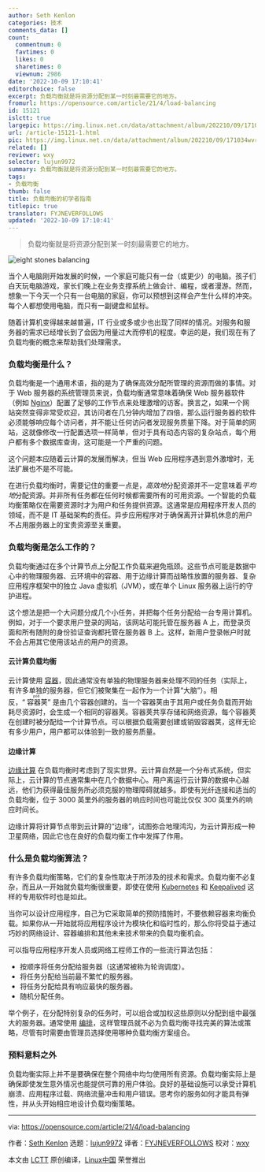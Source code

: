 ```yaml
---
author: Seth Kenlon
categories: 技术
comments_data: []
count:
  commentnum: 0
  favtimes: 0
  likes: 0
  sharetimes: 0
  viewnum: 2986
date: '2022-10-09 17:10:41'
editorchoice: false
excerpt: 负载均衡就是将资源分配到某一时刻最需要它的地方。
fromurl: https://opensource.com/article/21/4/load-balancing
id: 15121
islctt: true
largepic: https://img.linux.net.cn/data/attachment/album/202210/09/171034wvrqq5qqxkjcv5nv.jpg
url: /article-15121-1.html
pic: https://img.linux.net.cn/data/attachment/album/202210/09/171034wvrqq5qqxkjcv5nv.jpg.thumb.jpg
related: []
reviewer: wxy
selector: lujun9972
summary: 负载均衡就是将资源分配到某一时刻最需要它的地方。
tags:
- 负载均衡
thumb: false
title: 负载均衡的初学者指南
titlepic: true
translator: FYJNEVERFOLLOWS
updated: '2022-10-09 17:10:41'
---
```



> 
> 负载均衡就是将资源分配到某一时刻最需要它的地方。
> 
> 
> 


![](/data/attachment/album/202210/09/171034wvrqq5qqxkjcv5nv.jpg "eight stones balancing")


当个人电脑刚开始发展的时候，一个家庭可能只有一台（或更少）的电脑。孩子们白天玩电脑游戏，家长们晚上在业务支撑系统上做会计、编程，或者漫游。然而，想象一下今天一个只有一台电脑的家庭，你可以预想到这样会产生什么样的冲突。每个人都想使用电脑，而只有一副键盘和鼠标。


随着计算机变得越来越普遍，IT 行业或多或少也出现了同样的情况。对服务和服务器的需求已经增长到了会因为用量过大而停机的程度。幸运的是，我们现在有了负载均衡的概念来帮助我们处理需求。


### 负载均衡是什么？


负载均衡是一个通用术语，指的是为了确保高效分配所管理的资源而做的事情。对于 Web 服务器的系统管理员来说，负载均衡通常意味着确保 Web 服务器软件（例如 [Nginx](https://opensource.com/business/15/4/nginx-open-source-platform)）配置了足够的工作节点来处理激增的访客。换言之，如果一个网站突然变得非常受欢迎，其访问者在几分钟内增加了四倍，那么运行服务器的软件必须能够响应每个访问者，并不能让任何访问者发现服务质量下降。对于简单的网站，这就像修改一行配置选项一样简单，但对于具有动态内容的复杂站点，每个用户都有多个数据库查询，这可能是一个严重的问题。


这个问题本应随着云计算的发展而解决，但当 Web 应用程序遇到意外激增时，无法扩展也不是不可能。


在进行负载均衡时，需要记住的重要一点是，*高效地*分配资源并不一定意味着*平均地*分配资源。并非所有任务都在任何时候都需要所有的可用资源。一个智能的负载均衡策略仅在需要资源时才为用户和任务提供资源。这通常是应用程序开发人员的领域，而不是 IT 基础架构的责任。异步应用程序对于确保离开计算机休息的用户不占用服务器上的宝贵资源至关重要。


### 负载均衡是怎么工作的？


负载均衡通过在多个计算节点上分配工作负载来避免瓶颈。这些节点可能是数据中心中的物理服务器、云环境中的容器、用于边缘计算而战略性放置的服务器、复杂应用程序框架中的独立 Java 虚拟机（JVM），或在单个 Linux 服务器上运行的守护进程。


这个想法是把一个大问题分成几个小任务，并把每个任务分配给一台专用计算机。例如，对于一个要求用户登录的网站，该网站可能托管在服务器 A 上，而登录页面和所有随附的身份验证查询都托管在服务器 B 上。这样，新用户登录帐户时就不会占用其它使用该站点的用户的资源。


#### 云计算负载均衡


云计算使用 [容器](https://opensource.com/resources/what-are-linux-containers)，因此通常没有单独的物理服务器来处理不同的任务（实际上，有许多单独的服务器，但它们被聚集在一起作为一个计算“大脑”）。相反，“<ruby> 容器荚 <rt>  pod </rt></ruby>” 是由几个容器创建的。当一个容器荚由于其用户或任务负载而开始耗尽资源时，会生成一个相同的容器荚。容器荚共享存储和网络资源，每个容器荚在创建时被分配给一个计算节点。可以根据负载需要创建或销毁容器荚，这样无论有多少用户，用户都可以体验到一致的服务质量。


#### 边缘计算


[边缘计算](https://opensource.com/article/18/5/edge-computing) 在负载均衡时考虑到了现实世界。云计算自然是一个分布式系统，但实际上，云计算的节点通常集中在几个数据中心。用户离运行云计算的数据中心越远，他们为获得最佳服务所必须克服的物理障碍就越多。即使有光纤连接和适当的负载均衡，位于 3000 英里外的服务器的响应时间也可能比仅仅 300 英里外的响应时间长。


边缘计算将计算节点带到云计算的“边缘”，试图弥合地理鸿沟，为云计算形成一种卫星网络，因此它也在良好的负载均衡工作中发挥了作用。


### 什么是负载均衡算法？


有许多负载均衡策略，它们的复杂性取决于所涉及的技术和需求。负载均衡不必复杂，而且从一开始就负载均衡很重要，即使在使用 [Kubernetes](https://opensource.com/resources/what-is-kubernetes) 和 [Keepalived](https://www.redhat.com/sysadmin/keepalived-basics) 这样的专用软件时也是如此。


当你可以设计应用程序，自己为它采取简单的预防措施时，不要依赖容器来均衡负载。如果你从一开始就将应用程序设计为模块化和临时性的，那么你将受益于通过巧妙的网络设计、容器编排和其他未来技术带来的负载均衡机会。


可以指导应用程序开发人员或网络工程师工作的一些流行算法包括：


* 按顺序将任务分配给服务器（这通常被称为轮询调度）。
* 将任务分配给当前最不繁忙的服务器。
* 将任务分配给具有响应最快的服务器。
* 随机分配任务。


举个例子，在分配特别复杂的任务时，可以组合或加权这些原则以分配到组中最强大的服务器。通常使用 [编排](https://opensource.com/article/20/11/orchestration-vs-automation)，这样管理员就不必为负载均衡寻找完美的算法或策略，尽管有时需要由管理员选择使用哪种负载均衡方案组合。


### 预料意料之外


负载均衡实际上并不是要确保在整个网络中均匀使用所有资源。负载均衡实际上是确保即使发生意外情况也能提供可靠的用户体验。良好的基础设施可以承受计算机崩溃、应用程序过载、网络流量冲击和用户错误。思考你的服务如何才能具有弹性，并从头开始相应地设计负载均衡策略。




---


via: <https://opensource.com/article/21/4/load-balancing>


作者：[Seth Kenlon](https://opensource.com/users/seth) 选题：[lujun9972](https://github.com/lujun9972) 译者：[FYJNEVERFOLLOWS](https://github.com/FYJNEVERFOLLOWS) 校对：[wxy](https://github.com/wxy)


本文由 [LCTT](https://github.com/LCTT/TranslateProject) 原创编译，[Linux中国](https://linux.cn/) 荣誉推出
